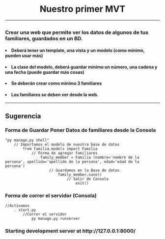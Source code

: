 # <h1 style="text-align: center;">Nuestro primer MVT</h1>

---

## <h3>Crear una web que permite ver los datos de algunos de tus familiares, guardados en un BD.</h3>

#### <li>Deberá tener un template, una vista y un modelo (como mínimo, pueden usar más)</li>
#### <li>La clase del modelo, deberá guardar mínimo un número, una cadena y una fecha (puede guardar más cosas)</li>
#### <li>Se deberán crear como mínimo 3 familiares</li>
#### <li>Los familiares se deben ver desde la web.</li>

---

<h2>Sugerencia</h2>
<h3> Forma de Guardar Poner Datos de familiares desde la Consola </h3>

    "py manage.py shell"
        // Importamos el modelo de nuestra base de datos
            from familia.models import Familia
                // Forma de agregar familiares
                    family_member = Familia (nombre='nombre de la persona', apellido='apellido de la persona', edad='edad de la persona')
                        // Guardamos en la Base de datos
                            family_member.save()
                                // Salir de Consola
                                    exit()

<h3>Forma de correr el servidor (Consola)</h3>

    //Activamos
        . start.py
            //Correr el servidor
                py manage.py runserver

<h3>Starting development server at http://127.0.0.1:8000/</h3>